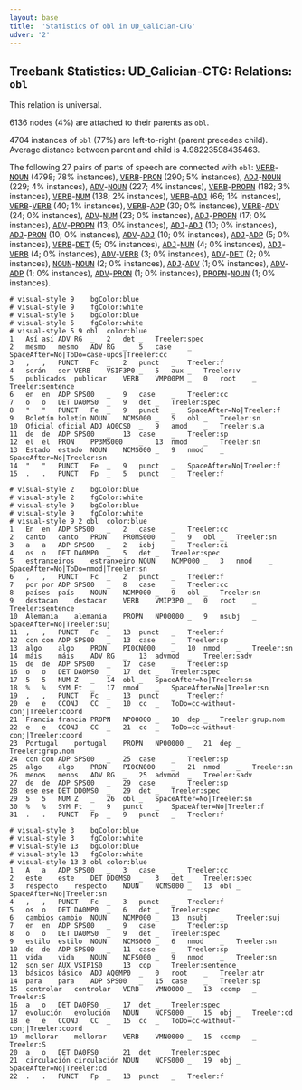 ```yaml
---
layout: base
title:  'Statistics of obl in UD_Galician-CTG'
udver: '2'
---
```


## Treebank Statistics: UD_Galician-CTG: Relations: `obl`

This relation is universal.

6136 nodes (4%) are attached to their parents as `obl`.

4704 instances of `obl` (77%) are left-to-right (parent precedes child).
Average distance between parent and child is 4.98223598435463.

The following 27 pairs of parts of speech are connected with `obl`: <tt><a href="gl_ctg-pos-VERB.html">VERB</a></tt>-<tt><a href="gl_ctg-pos-NOUN.html">NOUN</a></tt> (4798; 78% instances), <tt><a href="gl_ctg-pos-VERB.html">VERB</a></tt>-<tt><a href="gl_ctg-pos-PRON.html">PRON</a></tt> (290; 5% instances), <tt><a href="gl_ctg-pos-ADJ.html">ADJ</a></tt>-<tt><a href="gl_ctg-pos-NOUN.html">NOUN</a></tt> (229; 4% instances), <tt><a href="gl_ctg-pos-ADV.html">ADV</a></tt>-<tt><a href="gl_ctg-pos-NOUN.html">NOUN</a></tt> (227; 4% instances), <tt><a href="gl_ctg-pos-VERB.html">VERB</a></tt>-<tt><a href="gl_ctg-pos-PROPN.html">PROPN</a></tt> (182; 3% instances), <tt><a href="gl_ctg-pos-VERB.html">VERB</a></tt>-<tt><a href="gl_ctg-pos-NUM.html">NUM</a></tt> (138; 2% instances), <tt><a href="gl_ctg-pos-VERB.html">VERB</a></tt>-<tt><a href="gl_ctg-pos-ADJ.html">ADJ</a></tt> (66; 1% instances), <tt><a href="gl_ctg-pos-VERB.html">VERB</a></tt>-<tt><a href="gl_ctg-pos-VERB.html">VERB</a></tt> (40; 1% instances), <tt><a href="gl_ctg-pos-VERB.html">VERB</a></tt>-<tt><a href="gl_ctg-pos-ADP.html">ADP</a></tt> (30; 0% instances), <tt><a href="gl_ctg-pos-VERB.html">VERB</a></tt>-<tt><a href="gl_ctg-pos-ADV.html">ADV</a></tt> (24; 0% instances), <tt><a href="gl_ctg-pos-ADV.html">ADV</a></tt>-<tt><a href="gl_ctg-pos-NUM.html">NUM</a></tt> (23; 0% instances), <tt><a href="gl_ctg-pos-ADJ.html">ADJ</a></tt>-<tt><a href="gl_ctg-pos-PROPN.html">PROPN</a></tt> (17; 0% instances), <tt><a href="gl_ctg-pos-ADV.html">ADV</a></tt>-<tt><a href="gl_ctg-pos-PROPN.html">PROPN</a></tt> (13; 0% instances), <tt><a href="gl_ctg-pos-ADJ.html">ADJ</a></tt>-<tt><a href="gl_ctg-pos-ADJ.html">ADJ</a></tt> (10; 0% instances), <tt><a href="gl_ctg-pos-ADJ.html">ADJ</a></tt>-<tt><a href="gl_ctg-pos-PRON.html">PRON</a></tt> (10; 0% instances), <tt><a href="gl_ctg-pos-ADV.html">ADV</a></tt>-<tt><a href="gl_ctg-pos-ADJ.html">ADJ</a></tt> (10; 0% instances), <tt><a href="gl_ctg-pos-ADJ.html">ADJ</a></tt>-<tt><a href="gl_ctg-pos-ADP.html">ADP</a></tt> (5; 0% instances), <tt><a href="gl_ctg-pos-VERB.html">VERB</a></tt>-<tt><a href="gl_ctg-pos-DET.html">DET</a></tt> (5; 0% instances), <tt><a href="gl_ctg-pos-ADJ.html">ADJ</a></tt>-<tt><a href="gl_ctg-pos-NUM.html">NUM</a></tt> (4; 0% instances), <tt><a href="gl_ctg-pos-ADJ.html">ADJ</a></tt>-<tt><a href="gl_ctg-pos-VERB.html">VERB</a></tt> (4; 0% instances), <tt><a href="gl_ctg-pos-ADV.html">ADV</a></tt>-<tt><a href="gl_ctg-pos-VERB.html">VERB</a></tt> (3; 0% instances), <tt><a href="gl_ctg-pos-ADV.html">ADV</a></tt>-<tt><a href="gl_ctg-pos-DET.html">DET</a></tt> (2; 0% instances), <tt><a href="gl_ctg-pos-NOUN.html">NOUN</a></tt>-<tt><a href="gl_ctg-pos-NOUN.html">NOUN</a></tt> (2; 0% instances), <tt><a href="gl_ctg-pos-ADJ.html">ADJ</a></tt>-<tt><a href="gl_ctg-pos-ADV.html">ADV</a></tt> (1; 0% instances), <tt><a href="gl_ctg-pos-ADV.html">ADV</a></tt>-<tt><a href="gl_ctg-pos-ADP.html">ADP</a></tt> (1; 0% instances), <tt><a href="gl_ctg-pos-ADV.html">ADV</a></tt>-<tt><a href="gl_ctg-pos-PRON.html">PRON</a></tt> (1; 0% instances), <tt><a href="gl_ctg-pos-PROPN.html">PROPN</a></tt>-<tt><a href="gl_ctg-pos-NOUN.html">NOUN</a></tt> (1; 0% instances).


~~~ conllu
# visual-style 9	bgColor:blue
# visual-style 9	fgColor:white
# visual-style 5	bgColor:blue
# visual-style 5	fgColor:white
# visual-style 5 9 obl	color:blue
1	Así	así	ADV	RG	_	2	det	_	Treeler:spec
2	mesmo	mesmo	ADV	RG	_	5	case	_	SpaceAfter=No|ToDo=case-upos|Treeler:cc
3	,	,	PUNCT	Fc	_	2	punct	_	Treeler:f
4	serán	ser	VERB	VSIF3P0	_	5	aux	_	Treeler:v
5	publicados	publicar	VERB	VMP00PM	_	0	root	_	Treeler:sentence
6	en	en	ADP	SPS00	_	9	case	_	Treeler:cc
7	o	o	DET	DA0MS0	_	9	det	_	Treeler:spec
8	"	"	PUNCT	Fe	_	9	punct	_	SpaceAfter=No|Treeler:f
9	Boletín	boletín	NOUN	NCMS000	_	5	obl	_	Treeler:sn
10	Oficial	oficial	ADJ	AQ0CS0	_	9	amod	_	Treeler:s.a
11	de	de	ADP	SPS00	_	13	case	_	Treeler:sp
12	el	el	PRON	PP3MS000	_	13	nmod	_	Treeler:sn
13	Estado	estado	NOUN	NCMS000	_	9	nmod	_	SpaceAfter=No|Treeler:sn
14	"	"	PUNCT	Fe	_	9	punct	_	SpaceAfter=No|Treeler:f
15	.	.	PUNCT	Fp	_	5	punct	_	Treeler:f

~~~


~~~ conllu
# visual-style 2	bgColor:blue
# visual-style 2	fgColor:white
# visual-style 9	bgColor:blue
# visual-style 9	fgColor:white
# visual-style 9 2 obl	color:blue
1	En	en	ADP	SPS00	_	2	case	_	Treeler:cc
2	canto	canto	PRON	PR0MS000	_	9	obl	_	Treeler:sn
3	a	a	ADP	SPS00	_	2	iobj	_	Treeler:ci
4	os	o	DET	DA0MP0	_	5	det	_	Treeler:spec
5	estranxeiros	estranxeiro	NOUN	NCMP000	_	3	nmod	_	SpaceAfter=No|ToDo=nmod|Treeler:sn
6	,	,	PUNCT	Fc	_	2	punct	_	Treeler:f
7	por	por	ADP	SPS00	_	8	case	_	Treeler:cc
8	países	país	NOUN	NCMP000	_	9	obl	_	Treeler:sn
9	destacan	destacar	VERB	VMIP3P0	_	0	root	_	Treeler:sentence
10	Alemania	alemania	PROPN	NP00000	_	9	nsubj	_	SpaceAfter=No|Treeler:suj
11	,	,	PUNCT	Fc	_	13	punct	_	Treeler:f
12	con	con	ADP	SPS00	_	13	case	_	Treeler:sp
13	algo	algo	PRON	PI0CN000	_	10	nmod	_	Treeler:sn
14	máis	máis	ADV	RG	_	13	advmod	_	Treeler:sadv
15	de	de	ADP	SPS00	_	17	case	_	Treeler:sp
16	o	o	DET	DA0MS0	_	17	det	_	Treeler:spec
17	5	5	NUM	Z	_	14	obl	_	SpaceAfter=No|Treeler:sn
18	%	%	SYM	Ft	_	17	nmod	_	SpaceAfter=No|Treeler:sn
19	,	,	PUNCT	Fc	_	13	punct	_	Treeler:f
20	e	e	CCONJ	CC	_	10	cc	_	ToDo=cc-without-conj|Treeler:coord
21	Francia	francia	PROPN	NP00000	_	10	dep	_	Treeler:grup.nom
22	e	e	CCONJ	CC	_	21	cc	_	ToDo=cc-without-conj|Treeler:coord
23	Portugal	portugal	PROPN	NP00000	_	21	dep	_	Treeler:grup.nom
24	con	con	ADP	SPS00	_	25	case	_	Treeler:sp
25	algo	algo	PRON	PI0CN000	_	21	nmod	_	Treeler:sn
26	menos	menos	ADV	RG	_	25	advmod	_	Treeler:sadv
27	de	de	ADP	SPS00	_	29	case	_	Treeler:sp
28	ese	ese	DET	DD0MS0	_	29	det	_	Treeler:spec
29	5	5	NUM	Z	_	26	obl	_	SpaceAfter=No|Treeler:sn
30	%	%	SYM	Ft	_	9	punct	_	SpaceAfter=No|Treeler:f
31	.	.	PUNCT	Fp	_	9	punct	_	Treeler:f

~~~


~~~ conllu
# visual-style 3	bgColor:blue
# visual-style 3	fgColor:white
# visual-style 13	bgColor:blue
# visual-style 13	fgColor:white
# visual-style 13 3 obl	color:blue
1	A	a	ADP	SPS00	_	3	case	_	Treeler:cc
2	este	este	DET	DD0MS0	_	3	det	_	Treeler:spec
3	respecto	respecto	NOUN	NCMS000	_	13	obl	_	SpaceAfter=No|Treeler:sn
4	,	,	PUNCT	Fc	_	3	punct	_	Treeler:f
5	os	o	DET	DA0MP0	_	6	det	_	Treeler:spec
6	cambios	cambio	NOUN	NCMP000	_	13	nsubj	_	Treeler:suj
7	en	en	ADP	SPS00	_	9	case	_	Treeler:sp
8	o	o	DET	DA0MS0	_	9	det	_	Treeler:spec
9	estilo	estilo	NOUN	NCMS000	_	6	nmod	_	Treeler:sn
10	de	de	ADP	SPS00	_	11	case	_	Treeler:sp
11	vida	vida	NOUN	NCFS000	_	9	nmod	_	Treeler:sn
12	son	ser	AUX	VSIP1S0	_	13	cop	_	Treeler:sentence
13	básicos	básico	ADJ	AQ0MP0	_	0	root	_	Treeler:atr
14	para	para	ADP	SPS00	_	15	case	_	Treeler:sp
15	controlar	controlar	VERB	VMN0000	_	13	ccomp	_	Treeler:S
16	a	o	DET	DA0FS0	_	17	det	_	Treeler:spec
17	evolución	evolución	NOUN	NCFS000	_	15	obj	_	Treeler:cd
18	e	e	CCONJ	CC	_	15	cc	_	ToDo=cc-without-conj|Treeler:coord
19	mellorar	mellorar	VERB	VMN0000	_	15	ccomp	_	Treeler:S
20	a	o	DET	DA0FS0	_	21	det	_	Treeler:spec
21	circulación	circulación	NOUN	NCFS000	_	19	obj	_	SpaceAfter=No|Treeler:cd
22	.	.	PUNCT	Fp	_	13	punct	_	Treeler:f

~~~


